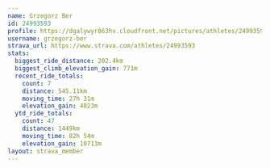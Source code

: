```yaml
---
name: Grzegorz Ber
id: 24993593
profile: https://dgalywyr863hv.cloudfront.net/pictures/athletes/24993593/7453165/11/large.jpg
username: grzegorz-ber
strava_url: https://www.strava.com/athletes/24993593
stats:
  biggest_ride_distance: 202.4km
  biggest_climb_elevation_gain: 771m
  recent_ride_totals:
    count: 7
    distance: 545.11km
    moving_time: 27h 31m
    elevation_gain: 4023m
  ytd_ride_totals:
    count: 47
    distance: 1449km
    moving_time: 82h 54m
    elevation_gain: 10713m
layout: strava_member
--- 
```

